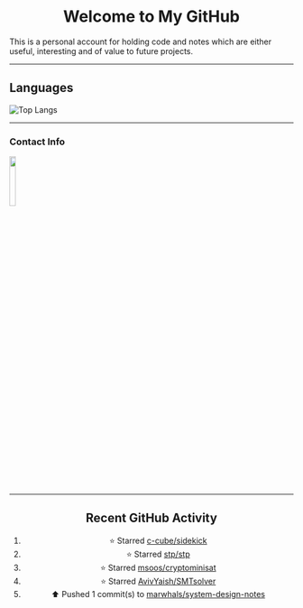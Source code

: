 <div style="text-align: center;">

# Welcome to My GitHub

</div>

This is a personal account for holding code and notes which are either useful, interesting and of value to future projects.

---
## Languages

![Top Langs](https://github-readme-stats.vercel.app/api/top-langs/?username=marwhals&layout=compact&bg_color=282c34&text_color=ffffff&title_color=ff5733)
 
---

### Contact Info

<a href="https://www.linkedin.com/in/marjanmubarok/">
  <img src="https://upload.wikimedia.org/wikipedia/commons/0/01/LinkedIn_Logo.svg" width="15%">
</a>

---

<div style="text-align: center;">

## Recent GitHub Activity

<!--RECENT_ACTIVITY:start-->
1. ⭐ Starred [c-cube/sidekick](https://github.com/c-cube/sidekick)<br>
2. ⭐ Starred [stp/stp](https://github.com/stp/stp)<br>
3. ⭐ Starred [msoos/cryptominisat](https://github.com/msoos/cryptominisat)<br>
4. ⭐ Starred [AvivYaish/SMTsolver](https://github.com/AvivYaish/SMTsolver)<br>
5. ⬆️ Pushed 1 commit(s) to [marwhals/system-design-notes](https://github.com/marwhals/system-design-notes)<br>
<!--RECENT_ACTIVITY:end-->

</div>